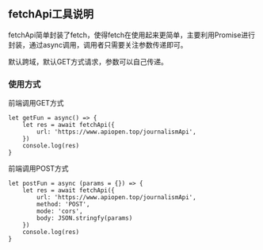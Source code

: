 ## fetchApi工具说明

fetchApi简单封装了fetch，使得fetch在使用起来更简单，主要利用Promise进行封装，通过async调用，调用者只需要关注参数传递即可。

默认跨域，默认GET方式请求，参数可以自己传递。

### 使用方式

前端调用GET方式

```
let getFun = async() => {
    let res = await fetchApi({
        url: 'https://www.apiopen.top/journalismApi', 
    })
    console.log(res)
}
```

前端调用POST方式

```
let postFun = async (params = {}) => {
    let res = await fetchApi({
        url: 'https://www.apiopen.top/journalismApi', 
        method: 'POST',
        mode: 'cors',
        body: JSON.stringfy(params)
    })
    console.log(res)
}
```